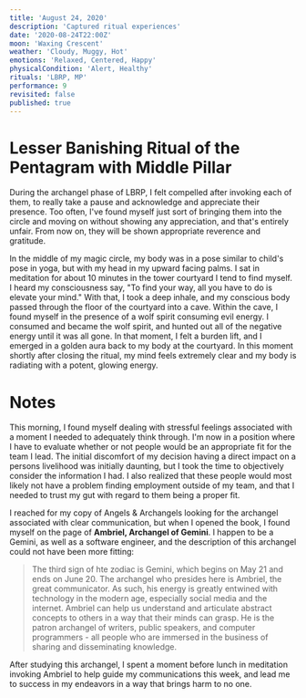 ```yaml
---
title: 'August 24, 2020'
description: 'Captured ritual experiences'
date: '2020-08-24T22:00Z'
moon: 'Waxing Crescent'
weather: 'Cloudy, Muggy, Hot'
emotions: 'Relaxed, Centered, Happy'
physicalCondition: 'Alert, Healthy'
rituals: 'LBRP, MP'
performance: 9
revisited: false
published: true
---
```


# Lesser Banishing Ritual of the Pentagram with Middle Pillar

During the archangel phase of LBRP, I felt compelled after invoking each of them, to really take a pause and acknowledge and appreciate their presence. Too often, I've found myself just sort of bringing them into the circle and moving on without showing any appreciation, and that's entirely unfair. From now on, they will be shown appropriate reverence and gratitude.

In the middle of my magic circle, my body was in a pose similar to child's pose in yoga, but with my head in my upward facing palms. I sat in meditation for about 10 minutes in the tower courtyard I tend to find myself. I heard my consciousness say, "To find your way, all you have to do is elevate your mind." With that, I took a deep inhale, and my conscious body passed through the floor of the courtyard into a cave. Within the cave, I found myself in the presence of a wolf spirit consuming evil energy. I consumed and became the wolf spirit, and hunted out all of the negative energy until it was all gone. In that moment, I felt a burden lift, and I emerged in a golden aura back to my body at the courtyard. In this moment shortly after closing the ritual, my mind feels extremely clear and my body is radiating with a potent, glowing energy.

# Notes

This morning, I found myself dealing with stressful feelings associated with a moment I needed to adequately think through. I'm now in a position where I have to evaluate whether or not people would be an appropriate fit for the team I lead. The initial discomfort of my decision having a direct impact on a persons livelihood was initially daunting, but I took the time to objectively consider the information I had. I also realized that these people would most likely not have a problem finding employment outside of my team, and that I needed to trust my gut with regard to them being a proper fit.

I reached for my copy of Angels & Archangels looking for the archangel associated with clear communication, but when I opened the book, I found myself on the page of **Ambriel, Archangel of Gemini**. I happen to be a Gemini, as well as a software engineer, and the description of this archangel could not have been more fitting:

> The third sign of hte zodiac is Gemini, which begins on May 21 and ends on June 20. The archangel who presides here is Ambriel, the great communicator. As such, his energy is greatly entwined with technology in the modern age, especially social media and the internet. Ambriel can help us understand and articulate abstract concepts to others in a way that their minds can grasp. He is the patron archangel of writers, public speakers, and computer programmers - all people who are immersed in the business of sharing and disseminating knowledge.

After studying this archangel, I spent a moment before lunch in meditation invoking Ambriel to help guide my communications this week, and lead me to success in my endeavors in a way that brings harm to no one.